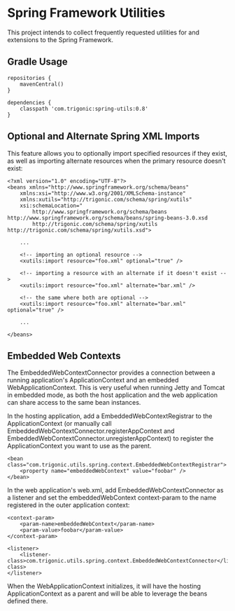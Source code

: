 # Spring Framework Utilities

This project intends to collect frequently requested utilities for and extensions to the Spring Framework.

## Gradle Usage

    repositories {
        mavenCentral()
    }

    dependencies {
        classpath 'com.trigonic:spring-utils:0.8'
    }


## Optional and Alternate Spring XML Imports

This feature allows you to optionally import specified resources if they exist, as well as importing alternate resources
when the primary resource doesn't exist:

    <?xml version="1.0" encoding="UTF-8"?>
    <beans xmlns="http://www.springframework.org/schema/beans"
        xmlns:xsi="http://www.w3.org/2001/XMLSchema-instance"
        xmlns:xutils="http://trigonic.com/schema/spring/xutils"
        xsi:schemaLocation="
            http://www.springframework.org/schema/beans http://www.springframework.org/schema/beans/spring-beans-3.0.xsd        
            http://trigonic.com/schema/spring/xutils http://trigonic.com/schema/spring/xutils.xsd">

        ...
    
        <!-- importing an optional resource -->
        <xutils:import resource="foo.xml" optional="true" />    
    
        <!-- importing a resource with an alternate if it doesn't exist -->
        <xutils:import resource="foo.xml" alternate="bar.xml" />    
    
        <!-- the same where both are optional -->
        <xutils:import resource="foo.xml" alternate="bar.xml" optional="true" />    

        ...
        
    </beans>

## Embedded Web Contexts

The EmbeddedWebContextConnector provides a connection between a running application's ApplicationContext and an embedded
WebApplicationContext.  This is very useful when running Jetty and Tomcat in embedded mode, as both the host application and
the web application can share access to the same bean instances.

In the hosting application, add a EmbeddedWebContextRegistrar to the ApplicationContext (or manually call
EmbeddedWebContextConnector.registerAppContext and EmbeddedWebContextConnector.unregisterAppContext) to register
the ApplicationContext you want to use as the parent.

    <bean class="com.trigonic.utils.spring.context.EmbeddedWebContextRegistrar">
        <property name="embeddedWebContext" value="foobar" />
    </bean>

In the web application's web.xml, add EmbeddedWebContextConnector as a listener and set the embeddedWebContext context-param
to the name registered in the outer application context:

    <context-param>
        <param-name>embeddedWebContext</param-name>
        <param-value>foobar</param-value>
    </context-param>

    <listener>
        <listener-class>com.trigonic.utils.spring.context.EmbeddedWebContextConnector</listener-class>
    </listener>

When the WebApplicationContext initializes, it will have the hosting ApplicationContext as a parent and will be able to leverage
the beans defined there.

